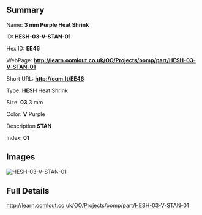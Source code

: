 

## Summary
 
Name: __3 mm Purple Heat Shrink__

ID: __HESH-03-V-STAN-01__

Hex ID: __EE46__

WebPage: __http://learn.oomlout.co.uk/OO/Projects/oomp/part/HESH-03-V-STAN-01__

Short URL: __http://oom.lt/EE46__


Type: __HESH__ Heat Shrink 

Size: __03__ 3 mm 

Color: __V__ Purple 

Description __STAN__  

Index: __01__


## Images
![HESH-03-V-STAN-01](http://oomlout.com/oomp-gen/parts/HESH-03-V-STAN-01/HESH-03-V-STAN-01_420.jpg)



## Full Details

 http://learn.oomlout.co.uk/OO/Projects/oomp/part/HESH-03-V-STAN-01














